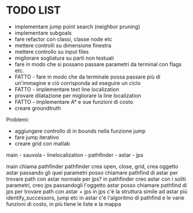 
TODO LIST
=========

- implementare jump point search (neighbor pruning)
- implementare subgoals
- fare refactor con classi, classe node etc
- mettere controlli su dimensione finestra
- mettere controllo su input files
- migliorare sogliatura su parti non testuali
- fare in modo che si possano passare parametri da terminal con flags etc.
- FATTO - fare in modo che da terminale possa passare più di un'immagine e ciò corrisponda ad eseguire un ciclo
- FATTO - implementare text line localization
- provare dilatazione per migliorare la line localization
- FATTO - implementare A* e sue funzioni di costo
- creare groundtruth

Problemi:
- aggiungere controllo di in bounds nella funzione jump
- fare jump iterativo
- creare grid con matlab


main
    - sauvola
    - linelocalization
    - pathfinder
        - astar
        - jps


main chiama pathfinder
pathfinder crea open, close, grid, crea oggetto astar passando gli quei parametri
posso chiamare pathfind di astar per trovare path con astar normale
per jps? in pathfinder creo astar con i soliti parametri, creo jps passandogli l'oggetto astar
posso chiamare pathfind di jps per trovare path con astar + jps
in jps c'è la struttura simile ad astar più identify_successors, jump etc
in astar c'è l'algoritmo di pathfind e le varie funzioni di costo, in più tiene le liste e la mappa
